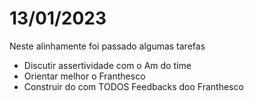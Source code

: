 # 13/01/2023

Neste alinhamente foi passado algumas tarefas

- Discutir assertividade com o Am do time
- Orientar melhor o Franthesco
- Construir do com TODOS Feedbacks doo Franthesco
